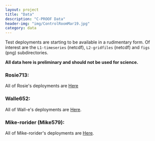 ```yaml
---
layout: project
title: "Data"
description: "C-PROOF Data"
header-img: "img/ControlRoomMar19.jpg"
category: data
---
```


Test deployments are starting to be available in a rudimentary form.  Of interest are the ``L1-timeseries`` (netcdf), ``L2-gridfiles`` (netcdf) and ``figs`` (png) subdirectories.   

**All data here is preliminary and should not be used for science.**

### Rosie713:

All of Rosie's deployments are [Here](../gliderdata/deployments/rosie713/)

### Walle652:

All of Wall-e's deployments are [Here](../gliderdata/deployments/walle652/).

### Mike-rorider (Mike579):

All of Mike-rorider's deployments are [Here](../gliderdata/deployments/mike579/).
